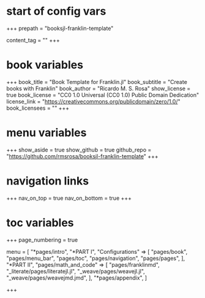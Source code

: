 # start of config vars
+++
prepath = "booksjl-franklin-template"

content_tag = ""
+++

# book variables
+++
book_title = "Book Template for Franklin.jl"
book_subtitle = "Create books with Franklin"
book_author = "Ricardo M. S. Rosa"
show_license = true
book_license = "CC0 1.0 Universal (CC0 1.0) Public Domain Dedication"
license_link = "https://creativecommons.org/publicdomain/zero/1.0/"
book_licensees = ""
+++

# menu variables
+++
show_aside = true
show_github = true
github_repo = "https://github.com/rmsrosa/booksjl-franklin-template"
+++

# navigation links
+++
nav_on_top = true
nav_on_bottom = true
+++

# toc variables
+++
page_numbering = true

menu = [
    "*pages/intro",
    "*PART I",
    "Configurations" => [
        "pages/book",
        "pages/menu_bar",
        "pages/toc",
        "pages/navigation",
        "pages/pages",
    ],
    "*PART II",
    "pages/math_and_code" => [
        "pages/franklinmd",
        "_literate/pages/literatejl.jl",
        "_weave/pages/weavejl.jl",
        "_weave/pages/weavejmd.jmd",
    ],
    "*pages/appendix",
]

+++
